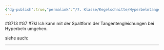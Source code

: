 ```yaml
---
{"dg-publish":true,"permalink":"/7. Klasse/Kegelschnitte/Hyperbelntangentengleichungen/"}
---
```


#G713 #G7 #7kl
Ich kann mit der Spaltform der Tangentengleichungen bei Hyperbeln umgehen.

siehe auch:
___
